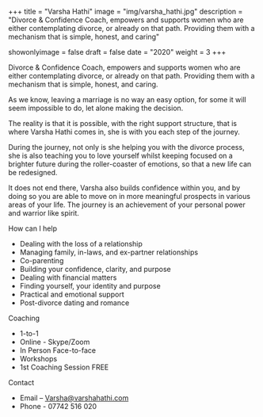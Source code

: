 +++
title = "Varsha Hathi"
image = "img/varsha_hathi.jpg"
description = "Divorce & Confidence Coach, empowers and supports women who are either contemplating divorce, or already on that path.  Providing them with a mechanism that is simple, honest, and caring"

showonlyimage = false
draft = false
date = "2020"
weight = 3
+++

Divorce & Confidence Coach, empowers and supports women who are either contemplating divorce, or already on that path. Providing them with a mechanism that is simple, honest, and caring.

As we know, leaving a marriage is no way an easy option, for some it will seem impossible to do, let alone making the decision.

The reality is that it is possible, with the right support structure, that is where Varsha Hathi comes in, she is with you each step of the journey.

During the journey, not only is she helping you with the divorce process, she is also teaching you to love yourself whilst keeping focused on a brighter future during the roller-coaster of emotions, so that a new life can be redesigned.

It does not end there, Varsha also builds confidence within you, and by doing so you are able to move on in more meaningful prospects in various areas of your life. The journey is an achievement of your personal power and warrior like spirit.

How can I help

- Dealing with the loss of a relationship
- Managing family, in-laws, and ex-partner relationships
- Co-parenting
- Building your confidence, clarity, and purpose
- Dealing with financial matters
- Finding yourself, your identity and purpose
- Practical and emotional support
- Post-divorce dating and romance

Coaching

- 1-to-1
- Online - Skype/Zoom
- In Person Face-to-face
- Workshops
- 1st Coaching Session FREE

Contact

- Email – Varsha@varshahathi.com
- Phone - 07742 516 020
